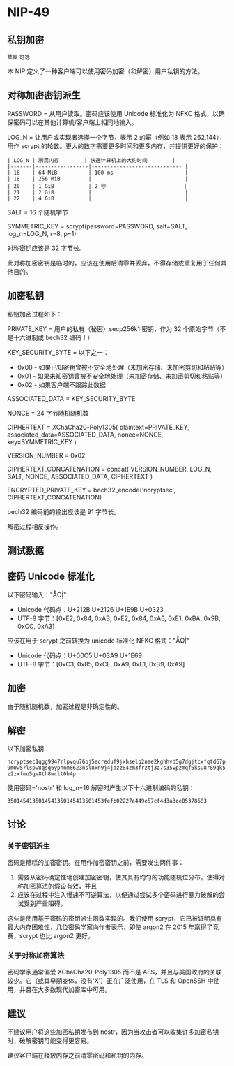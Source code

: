 NIP-49
======

私钥加密
----------------------

`草案` `可选`

本 NIP 定义了一种客户端可以使用密码加密（和解密）用户私钥的方法。

对称加密密钥派生
-----------------------------------

PASSWORD = 从用户读取。密码应该使用 Unicode 标准化为 NFKC 格式，以确保密码可以在其他计算机/客户端上相同地输入。

LOG\_N = 让用户或实现者选择一个字节，表示 2 的幂（例如 18 表示 262,144），用作 scrypt 的轮数。更大的数字需要更多时间和更多内存，并提供更好的保护：

    | LOG_N | 所需内存        | 快速计算机上的大约时间        |
    |-------|-----------------|----------------------------- |
    | 16    | 64 MiB          | 100 ms                       |
    | 18    | 256 MiB         |                              |
    | 20    | 1 GiB           | 2 秒                         |
    | 21    | 2 GiB           |                              |
    | 22    | 4 GiB           |                              |

SALT = 16 个随机字节

SYMMETRIC_KEY = scrypt(password=PASSWORD, salt=SALT, log\_n=LOG\_N, r=8, p=1)

对称密钥应该是 32 字节长。

此对称加密密钥是临时的，应该在使用后清零并丢弃，不得存储或重复用于任何其他目的。


加密私钥
------------------------

私钥加密过程如下：

PRIVATE\_KEY = 用户的私有（秘密）secp256k1 密钥，作为 32 个原始字节（不是十六进制或 bech32 编码！）

KEY\_SECURITY\_BYTE = 以下之一：

*  0x00 - 如果已知密钥曾被不安全地处理（未加密存储、未加密剪切和粘贴等）
*  0x01 - 如果未知密钥曾被不安全地处理（未加密存储、未加密剪切和粘贴等）
* 0x02 - 如果客户端不跟踪此数据

ASSOCIATED\_DATA = KEY\_SECURITY\_BYTE

NONCE = 24 字节随机随机数

CIPHERTEXT = XChaCha20-Poly1305(
    plaintext=PRIVATE\_KEY,
    associated_data=ASSOCIATED\_DATA,
    nonce=NONCE,
    key=SYMMETRIC\_KEY
)

VERSION\_NUMBER = 0x02

CIPHERTEXT_CONCATENATION = concat(
    VERSION\_NUMBER,
    LOG\_N,
    SALT,
    NONCE,
    ASSOCIATED\_DATA,
    CIPHERTEXT
)

ENCRYPTED\_PRIVATE\_KEY = bech32_encode('ncryptsec', CIPHERTEXT\_CONCATENATION)

bech32 编码前的输出应该是 91 字节长。

解密过程相反操作。


测试数据
---------

## 密码 Unicode 标准化

以下密码输入："ÅΩẛ̣"
- Unicode 代码点：U+212B U+2126 U+1E9B U+0323
- UTF-8 字节：[0xE2, 0x84, 0xAB, 0xE2, 0x84, 0xA6, 0xE1, 0xBA, 0x9B, 0xCC, 0xA3]

应该在用于 scrypt 之前转换为 unicode 标准化 NFKC 格式："ÅΩẛ̣"
- Unicode 代码点：U+00C5 U+03A9 U+1E69
- UTF-8 字节：[0xC3, 0x85, 0xCE, 0xA9, 0xE1, 0xB9, 0xA9]

## 加密

由于随机随机数，加密过程是非确定性的。

## 解密

以下加密私钥：

`ncryptsec1qgg9947rlpvqu76pj5ecreduf9jxhselq2nae2kghhvd5g7dgjtcxfqtd67p9m0w57lspw8gsq6yphnm8623nsl8xn9j4jdzz84zm3frztj3z7s35vpzmqf6ksu8r89qk5z2zxfmu5gv8th8wclt0h4p`

使用密码='nostr' 和 log_n=16 解密时产生以下十六进制编码的私钥：

`3501454135014541350145413501453fefb02227e449e57cf4d3a3ce05378683`

讨论
----------

### 关于密钥派生

密码是糟糕的加密密钥。在用作加密密钥之前，需要发生两件事：

1. 需要从密码确定性地创建加密密钥，使其具有均匀的功能随机位分布，使得对称加密算法的假设有效，并且
2. 应该在过程中注入慢速不可逆算法，以便通过尝试多个密码进行暴力破解的尝试受到严重阻碍。

这些是使用基于密码的密钥派生函数实现的。我们使用 scrypt，它已被证明具有最大内存困难性，几位密码学家向作者表示，即使 argon2 在 2015 年赢得了竞赛，scrypt 也比 argon2 更好。

### 关于对称加密算法

密码学家通常偏爱 XChaCha20-Poly1305 而不是 AES，并且与美国政府的关联较少。它（或其早期变体，没有'X'）正在广泛使用，在 TLS 和 OpenSSH 中使用，并且在大多数现代加密库中可用。

建议
---------

不建议用户将这些加密私钥发布到 nostr，因为当攻击者可以收集许多加密私钥时，破解密钥可能变得更容易。

建议客户端在释放内存之前清零密码和私钥的内存。
